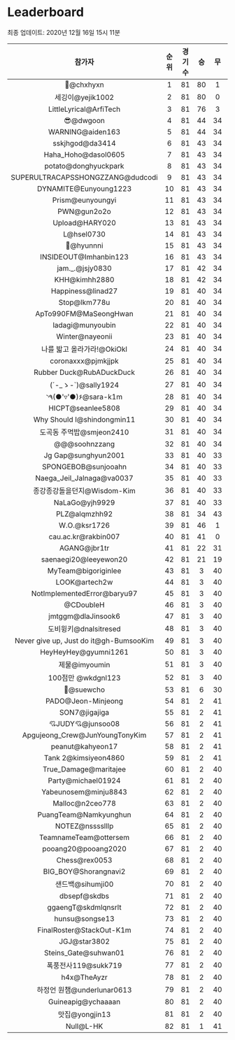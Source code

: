 # Leaderboard
최종 업데이트: 2020년 12월 16일 15시 11분




| 참가자 | 순위 | 경기수 | 승 | 무 | 패 | 승점 |
|:---:|:---:|:---:|:---:|:---:|:---:|:---:|
| 👑@chxhyxn | 1 | 81 | 80 | 1 | 0 | 241 |
| 세깅이@yejik1002 | 2 | 81 | 80 | 0 | 1 | 240 |
| LittleLyrical@ArfiTech | 3 | 81 | 76 | 3 | 2 | 231 |
| 😎@dwgoon | 4 | 81 | 44 | 34 | 3 | 166 |
| WARNING@aiden163 | 5 | 81 | 44 | 34 | 3 | 166 |
| sskjhgod@da3414 | 6 | 81 | 43 | 34 | 4 | 163 |
| Haha_Hoho@dasol0605 | 7 | 81 | 43 | 34 | 4 | 163 |
| potato@donghyuckpark | 8 | 81 | 43 | 34 | 4 | 163 |
| SUPERULTRACAPSSHONGZZANG@dudcodi | 9 | 81 | 43 | 34 | 4 | 163 |
| DYNAMITE@Eunyoung1223 | 10 | 81 | 43 | 34 | 4 | 163 |
| Prism@eunyoungyi | 11 | 81 | 43 | 34 | 4 | 163 |
| PWN@gun2o2o | 12 | 81 | 43 | 34 | 4 | 163 |
| Upload@HARY020 | 13 | 81 | 43 | 34 | 4 | 163 |
| L@hsel0730 | 14 | 81 | 43 | 34 | 4 | 163 |
| 🐻@hyunnni | 15 | 81 | 43 | 34 | 4 | 163 |
| INSIDEOUT@Imhanbin123 | 16 | 81 | 43 | 34 | 4 | 163 |
| jam._.@jsjy0830 | 17 | 81 | 42 | 34 | 5 | 160 |
| KHH@kimhh2880 | 18 | 81 | 42 | 34 | 5 | 160 |
| Happiness@linad27 | 19 | 81 | 40 | 34 | 7 | 154 |
| Stop@lkm778u | 20 | 81 | 40 | 34 | 7 | 154 |
| ApTo990FM@MaSeongHwan | 21 | 81 | 40 | 34 | 7 | 154 |
| ladagi@munyoubin | 22 | 81 | 40 | 34 | 7 | 154 |
| Winter@nayeonii | 23 | 81 | 40 | 34 | 7 | 154 |
| 나를 밟고 올라가라!@OkiOkl | 24 | 81 | 40 | 34 | 7 | 154 |
| coronaxxx@pjmkjjpk | 25 | 81 | 40 | 34 | 7 | 154 |
| Rubber Duck@RubADuckDuck | 26 | 81 | 40 | 34 | 7 | 154 |
| (´-_ゝ-`)@sally1924 | 27 | 81 | 40 | 34 | 7 | 154 |
| ◝٩(●'▿'●)۶@sara-k1m | 28 | 81 | 40 | 34 | 7 | 154 |
| HICPT@seanlee5808 | 29 | 81 | 40 | 34 | 7 | 154 |
| Why Should I@shindongmin11 | 30 | 81 | 40 | 34 | 7 | 154 |
| 도곡동 주먹밥@smjeon2410 | 31 | 81 | 40 | 34 | 7 | 154 |
| @@@soohnzzang | 32 | 81 | 40 | 34 | 7 | 154 |
| Jg Gap@sunghyun2001 | 33 | 81 | 40 | 33 | 8 | 153 |
| SPONGEBOB@sunjooahn | 34 | 81 | 40 | 33 | 8 | 153 |
| Naega_Jeil_Jalnaga@va0037 | 35 | 81 | 40 | 33 | 8 | 153 |
| 종강종강돌을던지@Wisdom-Kim | 36 | 81 | 40 | 33 | 8 | 153 |
| NaLaGo@yjh9929 | 37 | 81 | 40 | 33 | 8 | 153 |
| PLZ@alqmzhh92 | 38 | 81 | 34 | 43 | 4 | 145 |
| W.O.@ksr1726 | 39 | 81 | 46 | 1 | 34 | 139 |
| cau.ac.kr@rakbin007 | 40 | 81 | 41 | 0 | 40 | 123 |
| AGANG@jbr1tr | 41 | 81 | 22 | 31 | 28 | 97 |
| saenaegi20@leeyewon20 | 42 | 81 | 21 | 19 | 41 | 82 |
| MyTeam@bigoriginlee | 43 | 81 | 3 | 40 | 38 | 49 |
| LOOK@artech2w | 44 | 81 | 3 | 40 | 38 | 49 |
| NotImplementedError@baryu97 | 45 | 81 | 3 | 40 | 38 | 49 |
| @CDoubleH | 46 | 81 | 3 | 40 | 38 | 49 |
| jmtggm@dlaJinsook6 | 47 | 81 | 3 | 40 | 38 | 49 |
| 도비윙키@dnalsitresed | 48 | 81 | 3 | 40 | 38 | 49 |
| Never give up, Just do it@gh-BumsooKim | 49 | 81 | 3 | 40 | 38 | 49 |
| HeyHeyHey@gyumni1261 | 50 | 81 | 3 | 40 | 38 | 49 |
| 제물@imyoumin | 51 | 81 | 3 | 40 | 38 | 49 |
| 100점만 @wkdgnl123 | 52 | 81 | 3 | 40 | 38 | 49 |
| 👏@suewcho | 53 | 81 | 6 | 30 | 45 | 48 |
| PADO@Jeon-Minjeong | 54 | 81 | 2 | 41 | 38 | 47 |
| SON7@jigajiga | 55 | 81 | 2 | 41 | 38 | 47 |
| 💘JUDY💘@junsoo08 | 56 | 81 | 2 | 41 | 38 | 47 |
| Apgujeong_Crew@JunYoungTonyKim | 57 | 81 | 2 | 41 | 38 | 47 |
| peanut@kahyeon17 | 58 | 81 | 2 | 41 | 38 | 47 |
| Tank 2@kimsiyeon4860 | 59 | 81 | 2 | 41 | 38 | 47 |
| True_Damage@maritajee | 60 | 81 | 2 | 40 | 39 | 46 |
| Party@michael01924 | 61 | 81 | 2 | 40 | 39 | 46 |
| Yabeunosem@minju8843 | 62 | 81 | 2 | 40 | 39 | 46 |
| Malloc@n2ceo778 | 63 | 81 | 2 | 40 | 39 | 46 |
| PuangTeam@Namkyunghun | 64 | 81 | 2 | 40 | 39 | 46 |
| NOTEZ@nsssslllp | 65 | 81 | 2 | 40 | 39 | 46 |
| TeamnameTeam@ottersem | 66 | 81 | 2 | 40 | 39 | 46 |
| pooang20@pooang2020 | 67 | 81 | 2 | 40 | 39 | 46 |
| Chess@rex0053 | 68 | 81 | 2 | 40 | 39 | 46 |
| BIG_BOY@Shorangnavi2 | 69 | 81 | 2 | 40 | 39 | 46 |
| 샌드백@sihumji00 | 70 | 81 | 2 | 40 | 39 | 46 |
| dbsepf@skdbs | 71 | 81 | 2 | 40 | 39 | 46 |
| ggaengT@skdmlqnsrlt | 72 | 81 | 2 | 40 | 39 | 46 |
| hunsu@songse13 | 73 | 81 | 2 | 40 | 39 | 46 |
| FinalRoster@StackOut-K1m | 74 | 81 | 2 | 40 | 39 | 46 |
| JGJ@star3802 | 75 | 81 | 2 | 40 | 39 | 46 |
| Steins_Gate@suhwan01 | 76 | 81 | 2 | 40 | 39 | 46 |
| 폭풍전사119@sukk719 | 77 | 81 | 2 | 40 | 39 | 46 |
| h4x@TheAyzr | 78 | 81 | 2 | 40 | 39 | 46 |
| 하정언 원챔@underlunar0613 | 79 | 81 | 2 | 40 | 39 | 46 |
| Guineapig@ychaaaan | 80 | 81 | 2 | 40 | 39 | 46 |
| 맛집@yongjin13 | 81 | 81 | 2 | 40 | 39 | 46 |
| Null@L-HK | 82 | 81 | 1 | 41 | 39 | 44 |